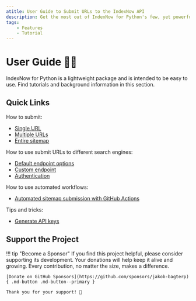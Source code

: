 ```yaml
---
atitle: User Guide to Submit URLs to the IndexNow API
description: Get the most out of IndexNow for Python's few, yet powerful features with comprehensive tutorials, tips, and tricks. Includes guides and code examples for both beginners and advanced users.
tags:
    - Features
    - Tutorial
---
```


# User Guide 👨‍🔧
IndexNow for Python is a lightweight package and is intended to be easy to use. Find tutorials and background information in this section.

## Quick Links
How to submit:

* [Single URL](how-to-submit/single-url.md)
* [Multiple URLs](how-to-submit/multiple-urls.md)
* [Entire sitemap](how-to-submit/sitemap.md)

How to use submit URLs to different search engines:

* [Default endpoint options](search-engines/default-endpoints.md)
* [Custom endpoint](search-engines/custom-endpoint.md)
* [Authentication](search-engines/authentication.md)

How to use automated workflows:

* [Automated sitemap submission with GitHub Actions](github-actions/automated-workflows.md)

Tips and tricks:

* [Generate API keys](tools/generate-api-key.md)

## Support the Project

!!! tip "Become a Sponsor"
    If you find this project helpful, please consider supporting its development. Your donations will help keep it alive and growing. Every contribution, no matter the size, makes a difference.

    [Donate on GitHub Sponsors](https://github.com/sponsors/jakob-bagterp){ .md-button .md-button--primary }

    Thank you for your support! 🙌
